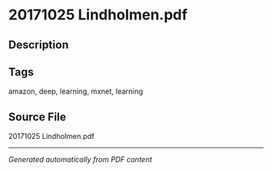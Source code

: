 # 20171025 Lindholmen.pdf

## Description

## Tags
amazon, deep, learning, mxnet, learning

## Source File
20171025 Lindholmen.pdf

---
*Generated automatically from PDF content*
